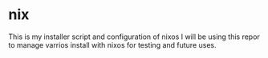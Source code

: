# nix
This is my installer script and configuration of nixos I will be using this repor to manage varrios install with nixos for testing and future uses.